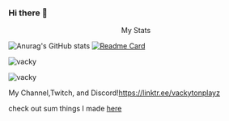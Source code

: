 
### Hi there 👋

<p style = "text-align:center;">My Stats</p>

![Anurag's GitHub stats](https://github-readme-stats.vercel.app/api?username=vackyton&theme=radical&show_icons=true)
[![Readme Card](https://github-readme-stats.vercel.app/api/pin/?username=vackyton&&theme=radical&repo=MyPythonScripts)](https://github.com/vackyton/MyPythonScripts)
<p><img  src="https://github-readme-stats.vercel.app/api/top-langs?username=vackyton&show_icons=true&theme=radical&locale=en&langs_count=10&layout=compact" alt="vacky" /></p>
<p><img  src="https://discord.c99.nl/widget/theme-1/756319882135601263.png" alt="vacky" /></p>


My Channel,Twitch, and Discord!https://linktr.ee/vackytonplayz

check out sum things I made <a href = "https://github.com/vackyton/Vackyton/blob/main/mystuff.md">here</a>


